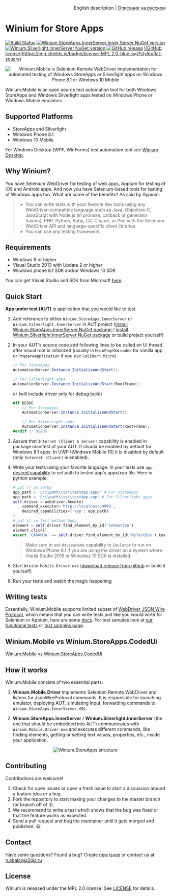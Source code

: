 <p align="right">
English description | <a href="README_RU.md">Описание на русском</a>
</p>

# Winium for Store Apps
[![Build Status](https://img.shields.io/jenkins/s/http/opensource-ci.2gis.ru/Winium.StoreApps.svg?style=flat-square)](http://opensource-ci.2gis.ru/job/Winium.StoreApps/)
[![Winium.StoreApps.InnerServer Inner Server NuGet version](https://img.shields.io/nuget/v/Winium.StoreApps.InnerServer.svg?style=flat-square&label=nuget%20storeapps)](https://www.nuget.org/packages/Winium.StoreApps.InnerServer/)
[![Winium.Silverlight.InnerServer NuGet version](https://img.shields.io/nuget/v/Winium.Silverlight.InnerServer.svg?style=flat-square&label=nuget%20silverlight)](https://www.nuget.org/packages/Winium.Silverlight.InnerServer/)
[![GitHub release](https://img.shields.io/github/release/2gis/Winium.StoreApps.svg?style=flat-square)](https://github.com/2gis/Winium.StoreApps/releases/)
[![GitHub license](https://img.shields.io/badge/license-MPL 2.0-blue.svg?style=flat-square)](LICENSE)

<p align="center">
<img src="https://raw.githubusercontent.com/2gis/Winium.StoreApps/assets/winium.png" alt="Winium.Mobile is Selenium Remote WebDriver implementation for automated testing of Windows StoreApps or Silverlight apps on Windows Phone 8.1 or Windows 10 Mobile">
</p>

Winium.Mobile is an open source test automation tool for both Windows StoreApps and Windows Silverlight apps tested on Windows Phone or Windows Mobile emulators.

## Supported Platforms
- StoreApps and Silverlight
- Windows Phone 8.1
- Windows 10 Mobile

For Windows Desktop (WPF, WinForms) test automation tool see [Winium Desktop](https://github.com/2gis/Winium.Desktop).

## Why Winium?
You have Selenium WebDriver for testing of web apps, Appium for testing of iOS and Android apps. And now you have Selenium-based tools for testing of Windows apps too. What are some of the benefits? As said by Appium:
> - You can write tests with your favorite dev tools using any WebDriver-compatible language such as Java, Objective-C, JavaScript with Node.js (in promise, callback or generator flavors), PHP, Python, Ruby, C#, Clojure, or Perl with the Selenium WebDriver API and language-specific client libraries.
> - You can use any testing framework.

## Requirements
* Windows 8 or higher
* Visual Studio 2013 with Update 2 or higher
* Windows phone 8.1 SDK and/or Windows 10 SDK

You can get Visual Studio and SDK from Microsoft [here](https://developer.microsoft.com/en-us/windows/downloads/sdk-archive).

## Quick Start
**App under test (AUT)** is application that you would like to test.

1. Add reference to either `Winium.StoreApps.InnerServer` or `Winium.Silverlight.InnerServer` in AUT project ([install Winium.StoreApps.InnerServer NuGet package](https://www.nuget.org/packages/Winium.StoreApps.InnerServer/) / [install Winium.Silverlight.InnerServer NuGet package](https://www.nuget.org/packages/Winium.Silverlight.InnerServer/) or build project yourself)

2. In your AUT's source code add following lines to be called on UI thread after visual root is initialized (usually in `MainPageOnLoaded` for vanilla app or `PrepareApplication` if you use `Caliburn.Micro`)

	```cs
	// For StoreApps
	AutomationServer.Instance.InitializeAndStart();

	// For Silverlight apps
	AutomationServer.Instance.InitializeAndStart(RootFrame);
	```

	or (will include driver only for debug build)

	```cs
	#if DEBUG
		// For StoreApps
		AutomationServer.Instance.InitializeAndStart();

		// For Silverlight apps
		AutomationServer.Instance.InitializeAndStart(RootFrame);
	#endif // DEBUG
	```
3. Assure that `Internet (Client & Server)` capability is enabled in package manifest of your AUT. It should be enabled by default for Windows 8.1 apps. In UWP (Windows Mobile 10) it is disabled by default (only `Internet (Client)` is enabled).

4. Write your tests using your favorite language. In your tests use `app` [desired capability](https://github.com/2gis/Winium.StoreApps/wiki/Capabilities) to set path to tested app's appx/xap file. Here is python example:
	```python
	# put it in setUp
	app_path = 'C:\\path\\to\\testApp.appx' # For StoreApps
	app_path = 'C:\\path\\to\\testApp.xap' # For Silverlight apps
	self.driver = webdriver.Remote(
		command_executor='http://localhost:9999',
		desired_capabilities={'app': app_path}
	)
	# put it in test method body
	element = self.driver.find_element_by_id('SetButton')
	element.click()
	assert 'CARAMBA' == self.driver.find_element_by_id('MyTextBox').text
	```
	> Make sure to set `deviceName` capability to `Emulator` to run on Windows Phone 8.1 if you are using the driver on a system where Visula Studio 2015 or Winodws 10 SDK is installed.

5. Start `Winium.Mobile.Driver.exe` ([download release from github](https://github.com/2gis/Winium.StoreApps/releases) or build it yourself)

6. Run your tests and watch the magic happening

## Writing tests
Essentially, Winium.Mobile supports limited subset of [WebDriver JSON Wire Protocol](https://github.com/SeleniumHQ/selenium/wiki/JsonWireProtocol), which means that you can write tests just like you would write for Selenium or Appium, here are some [docs](http://docs.seleniumhq.org/docs/03_webdriver.jsp).
For test samples look at [our functional tests](Winium/TestApp.Test/py-functional) or [test samples page](https://github.com/2gis/Winium.StoreApps/wiki/Test-Samples).

## Winium.Mobile vs Winium.StoreApps.CodedUi
[Winium.Mobile vs Winium.StoreApps.CodedUi](https://github.com/2gis/Winium/wiki/Winium.StoreApps-vs-Winium.StoreApps.CodedUi)

## How it works
Winium.Mobile consists of two essential parts:

1. **Winium.Mobile.Driver** implements Selenium Remote WebDriver and listens for JsonWireProtocol commands. It is responsible for launching emulator, deploying AUT, simulating input, forwarding commands to `Winium.StoreApps.InnerServer`, etc.

2. **Winium.StoreApps.InnerServer** / **Winium.Silverlight.InnerServer** (the one that should be embedded into AUT) communicates with `Winium.Mobile.Driver.exe` and executes different commands, like finding elements, getting or setting text values, properties, etc., inside your application.

<p align="center">
<img src="https://raw.githubusercontent.com/2gis/Winium.StoreApps/assets/winium-storeapps-struct.png" alt="Winium.StoreApps structure">
</p>

## Contributing

Contributions are welcome!

1. Check for open issues or open a fresh issue to start a discussion around a feature idea or a bug.
2. Fork the repository to start making your changes to the master branch (or branch off of it).
3. We recommend to write a test which shows that the bug was fixed or that the feature works as expected.
4. Send a pull request and bug the maintainer until it gets merged and published. :smiley:

## Contact

Have some questions? Found a bug? Create [new issue](https://github.com/2gis/Winium.StoreApps/issues/new) or contact us at n.abalov@2gis.ru

## License

Winium is released under the MPL 2.0 license. See [LICENSE](LICENSE) for details.
